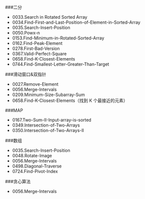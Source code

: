 



###二分
- 0033.Search in Rotated Sorted Array 
- 0034.Find-First-and-Last-Position-of-Element-in-Sorted-Array 
- 0035.Search-Insert-Position
- 0050.Powx-n
- 0153.Find-Minimum-in-Rotated-Sorted-Array 
- 0162.Find-Peak-Element
- 0278.First-Bad-Version
- 0367.Valid-Perfect-Square
- 0658.Find-K-Closest-Elements
- 0744.Find-Smallest-Letter-Greater-Than-Target

###滑动窗口&双指针
- 0027.Remove-Element
- 0056.Merge-Intervals
- 0209.Minimum-Size-Subarray-Sum
- 0658.Find-K-Closest-Elements（找到 K 个最接近的元素）


###MAP
- 0167.Two-Sum-II-Input-array-is-sorted
- 0349.Intersection-of-Two-Arrays
- 0350.Intersection-of-Two-Arrays-II


###数组
- 0035.Search-Insert-Position
- 0048.Rotate-Image
- 0056.Merge-Intervals
- 0498.Diagonal-Traverse
- 0724.Find-Pivot-Index


###贪心算法
- 0056.Merge-Intervals
